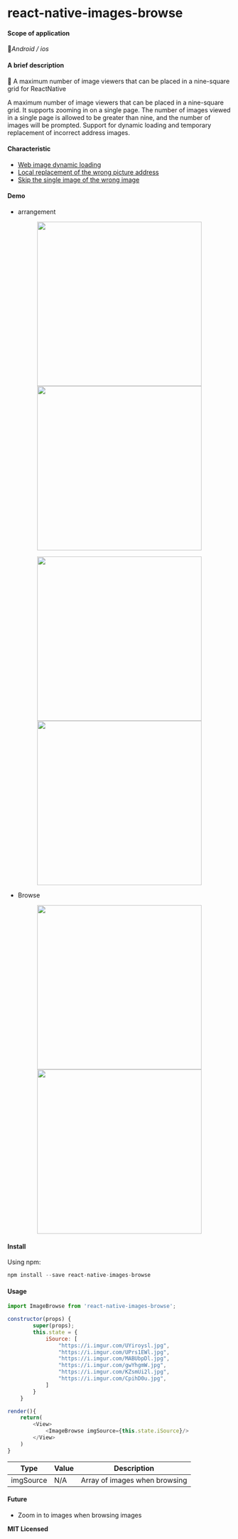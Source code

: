 # react-native-images-browse

#### Scope of application

📱*Android / ios*



#### A brief description

🌁 A maximum number of image viewers that can be placed in a nine-square grid for ReactNative

 A maximum number of image viewers that can be placed in a nine-square grid. It supports zooming in on a single page. The number of images viewed in a single page is allowed to be greater than nine, and the number of images will be prompted. Support for dynamic loading and temporary replacement of incorrect address images.



#### Characteristic

- <u>Web image dynamic loading</u>
- <u>Local replacement of the wrong picture address</u>
- <u>Skip the single image of the wrong image</u>



#### Demo

- arrangement

<center class="half">

<img src="http://pbu5ubzxu.bkt.clouddn.com/18-7-14/82328238.jpg" width="370"/>  <img src="http://pbu5ubzxu.bkt.clouddn.com/18-7-14/11150044.jpg" width="370" />

</center>

<center class="falf">

<img src="http://pbu5ubzxu.bkt.clouddn.com/18-7-14/8817691.jpg" width="370"/> <img src="http://pbu5ubzxu.bkt.clouddn.com/18-7-14/5003688.jpg" width="370"/>

</center>

- Browse

<center class="half">

<img src="http://pbu5ubzxu.bkt.clouddn.com/18-7-14/87589636.jpg" width="370"/> <img src="http://pbu5ubzxu.bkt.clouddn.com/18-7-14/85088044.jpg" width="370"/>  

</center>





#### Install

Using npm:

```javascript
npm install --save react-native-images-browse
```



#### Usage

```javascript
import ImageBrowse from 'react-native-images-browse';

constructor(props) {
        super(props);
        this.state = {
            iSource: [
                "https://i.imgur.com/UYiroysl.jpg",
                "https://i.imgur.com/UPrs1EWl.jpg",
                "https://i.imgur.com/MABUbpDl.jpg",
                "https://i.imgur.com/gwYhgmW.jpg",
                "https://i.imgur.com/KZsmUi2l.jpg",
                "https://i.imgur.com/CpihD0u.jpg",
            ]
        }
    }

render(){
    return(
    	<View>
        	<ImageBrowse imgSource={this.state.iSource}/>
        </View>
    )
}
```



| Type      | Value | Description                   |
| --------- | ----- | ----------------------------- |
| imgSource | N/A   | Array of images when browsing |



#### Future

- Zoom in to images when browsing images



**MIT Licensed**